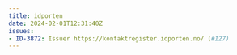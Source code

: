 ```yaml
---
title: idporten
date: 2024-02-01T12:31:40Z
issues: 
- ID-3872: Issuer https://kontaktregister.idporten.no/ (#127)
---
```

